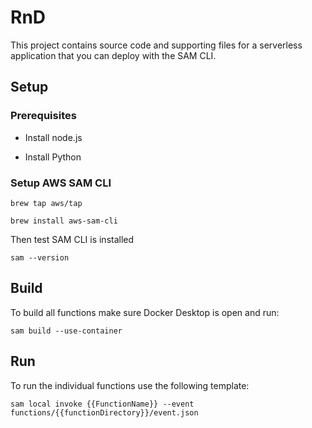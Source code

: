 # RnD

This project contains source code and supporting files for a serverless application that you can deploy with the SAM CLI.

## Setup

### Prerequisites

- Install node.js

- Install Python

### Setup AWS SAM CLI

```
brew tap aws/tap
``` 

```
brew install aws-sam-cli
```

Then test SAM CLI is installed

```
sam --version
```

## Build

To build all functions make sure Docker Desktop is open and run:
```
sam build --use-container
```

## Run

To run the individual functions use the following template:
```
sam local invoke {{FunctionName}} --event functions/{{functionDirectory}}/event.json
```